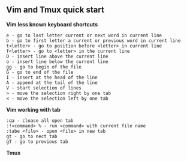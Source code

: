 ## Vim and Tmux quick start

**Vim less known keyboard shortcuts**

    e - go to last letter current or next word in current line
    b - go to first letter a current or previous word in current line
    t<letter> - go to position before <letter> in current line
    f<letter> - go to <letter> in the current line
    O - insert line above the current line
    o - insert line below the current line
    gg - go to begin of the file
    G - go to end of the file
    I - insert at the head of the line
    A - append at the tail of the line
    V - start selection of lines
    > - move the selection right by one tab
    < - move the selection left by one tab

**Vim working with tab**

    :qa - cloase all open tab
    :!<command> % - run <command> with current file name
    :tabe <file> - open <file> in new tab
    gt - go to nect tab
    gT - go to previous tab

**Tmux**


